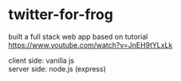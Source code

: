# twitter-for-frog
built a full stack web app based on tutorial https://www.youtube.com/watch?v=JnEH9tYLxLk

client side: vanilla js<br>
server side: node.js (express)
